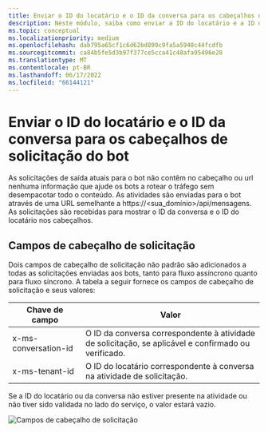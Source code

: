 ```yaml
---
title: Enviar o ID do locatário e o ID da conversa para os cabeçalhos de solicitação do bot
description: Neste módulo, saiba como enviar a ID do locatário e a ID de conversa para os cabeçalhos de solicitação do bot Teams.
ms.topic: conceptual
ms.localizationpriority: medium
ms.openlocfilehash: dab795a65cf1c6d62bd899c9fa5a5948c44fcdfb
ms.sourcegitcommit: ca84b5fe5d3b97f377ce5cca41c48afa95496e28
ms.translationtype: MT
ms.contentlocale: pt-BR
ms.lasthandoff: 06/17/2022
ms.locfileid: "66144121"
---
```

# <a name="send-tenant-id-and-conversation-id-to-the-request-headers-of-the-bot"></a>Enviar o ID do locatário e o ID da conversa para os cabeçalhos de solicitação do bot

As solicitações de saída atuais para o bot não contêm no cabeçalho ou url nenhuma informação que ajude os bots a rotear o tráfego sem desempacotar todo o conteúdo. As atividades são enviadas para o bot através de uma URL semelhante a https://<sua_domínio>/api/mensagens. As solicitações são recebidas para mostrar o ID da conversa e o ID do locatário nos cabeçalhos.

## <a name="request-header-fields"></a>Campos de cabeçalho de solicitação

Dois campos de cabeçalho de solicitação não padrão são adicionados a todas as solicitações enviadas aos bots, tanto para fluxo assíncrono quanto para fluxo síncrono. A tabela a seguir fornece os campos de cabeçalho de solicitação e seus valores:

| Chave de campo | Valor |
|----------------|-----------------|
| x-ms-conversation-id | O ID da conversa correspondente à atividade de solicitação, se aplicável e confirmado ou verificado. |
| x-ms-tenant-id | O ID do locatário correspondente à conversa na atividade de solicitação. |

Se a ID do locatário ou da conversa não estiver presente na atividade ou não tiver sido validada no lado do serviço, o valor estará vazio.

![Campos de cabeçalho de solicitação](~/assets/images/bots/requestheaderfields.png)
